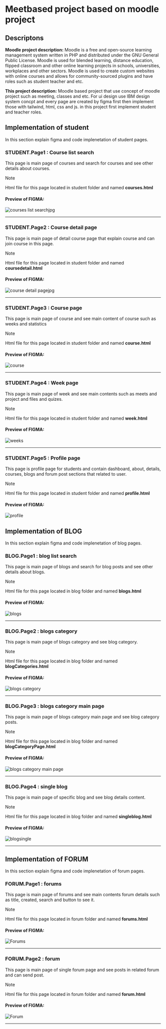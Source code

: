 # Meetbased project based on moodle project

## Descriptons

**Moodle project description:** Moodle is a free and open-source learning management system written in PHP and distributed under the GNU General Public License. Moodle is used for blended learning, distance education, flipped classroom and other online learning projects in schools, universities, workplaces and other sectors.
Moodle is used to create custom websites with online courses and allows for community-sourced plugins and have roles such as student teacher and etc.

**This project description:** Moodle based project that use concept of moodle project such as meeting, classes and etc. For ui design use IBM design system concpt and every page are created by figma first then implement those with tailwind, html, css and js. 
in this project first implement student and teacher roles.

## Implementation of student
In this section explain figma and code implenetation of student pages.
### STUDENT.Page1 : Course list search
This page is main page of courses and search for courses and see other details about courses.
> [!Note]
> Html file for this page located in student folder and named **courses.html**

#### **Preview of FIGMA**:
![courses list searchjpg](https://github.com/user-attachments/assets/827ca773-ccc5-4d18-ba4b-36d8f932b9da)
___

### STUDENT.Page2 : Course detail page
This page is main page of detail course page that explain course and can join course in this page.
> [!Note]
> Html file for this page located in student folder and named **coursedetail.html**

#### **Preview of FIGMA**:
![course detail pagejpg](https://github.com/user-attachments/assets/5958bcfb-ab59-47f7-878f-058b85783644)
___

### STUDENT.Page3 : Course page
This page is main page of course and see main content of course such as weeks and statistics 
> [!Note]
> Html file for this page located in student folder and named **course.html**

#### **Preview of FIGMA**:
![course](https://github.com/user-attachments/assets/442ff4c7-8431-4771-9b7d-09e84add2e28)

___

### STUDENT.Page4 : Week page
This page is main page of week and see main contents such as meets and project and files and quizes. 
> [!Note]
> Html file for this page located in student folder and named **week.html**

#### **Preview of FIGMA**:
![weeks](https://github.com/user-attachments/assets/911d98e9-d97f-477e-9875-b119eb0082dc)

___

### STUDENT.Page5 : Profile page
This page is profile page for students and contain dashboard, about, details, courses, blogs and forum post sections that related to user.
> [!Note]
> Html file for this page located in student folder and named **profile.html**

#### **Preview of FIGMA**:
![profile](https://github.com/user-attachments/assets/655a15de-04be-4db8-abea-89ad9de6114c)


## Implementation of BLOG
In this section explain figma and code implenetation of blog pages.
### BLOG.Page1 : blog list search
This page is main page of blogs and search for blog posts and see other details about blogs.
> [!Note]
> Html file for this page located in blog folder and named **blogs.html**

#### **Preview of FIGMA**:
![blogs](https://github.com/user-attachments/assets/8c5806a2-b12b-4d7b-b834-57cc7871d817)

___

### BLOG.Page2 : blogs category
This page is main page of blogs category and see blog category.
> [!Note]
> Html file for this page located in blog folder and named **blogCategories.html**

#### **Preview of FIGMA**:
![blogs category](https://github.com/user-attachments/assets/e4062298-fc55-4942-8dcf-3a794393f02a)

___

### BLOG.Page3 : blogs category main page
This page is main page of blogs category main page and see blog category posts.
> [!Note]
> Html file for this page located in blog folder and named **blogCategoryPage.html**

#### **Preview of FIGMA**:
![blogs category main page](https://github.com/user-attachments/assets/fc657116-a53e-4833-acc5-ef1fcc211acd)

___

### BLOG.Page4 : single blog
This page is main page of specific blog and see blog details content.
> [!Note]
> Html file for this page located in blog folder and named **singleblog.html**

#### **Preview of FIGMA**:
![blogsingle](https://github.com/user-attachments/assets/be282d25-7367-453b-a767-f4f7f56cdec0)

___

## Implementation of FORUM
In this section explain figma and code implenetation of forum pages.
### FORUM.Page1 : forums
This page is main page of forums and see main contents forum details such as title, created, search and button to see it.
> [!Note]
> Html file for this page located in forum folder and named **forums.html**

#### **Preview of FIGMA**:
![Forums](https://github.com/user-attachments/assets/ddc539ee-5a22-4bec-b2ad-a366f526f20c)

___

### FORUM.Page2 : forum
This page is main page of single forum page and see posts in related forum and can send post.
> [!Note]
> Html file for this page located in forum folder and named **forum.html**

#### **Preview of FIGMA**:
![Forum](https://github.com/user-attachments/assets/9a53820c-750b-406a-8784-b0bd9ac6ab78)

___
